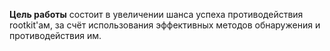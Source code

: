 **Цель работы** состоит в увеличении шанса успеха противодействия rootkit'ам, за счёт использования эффективных методов 
обнаружения и противодействия им.
